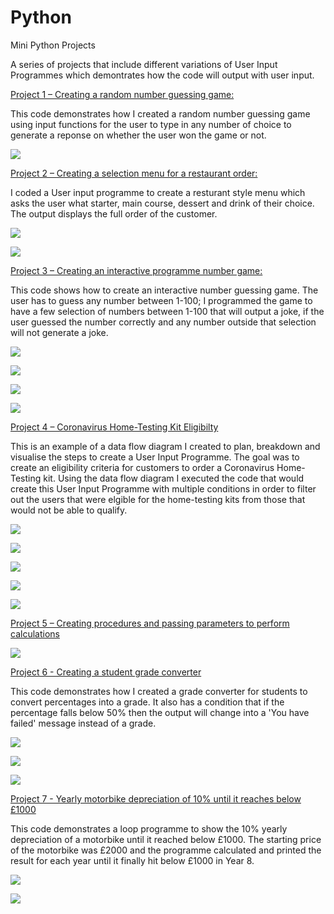 # Python


Mini Python Projects

A series of projects that include different variations of User Input Programmes which demontrates how the code will output with user input.

[Project 1 – Creating a random number guessing game:](https://gist.github.com/angongcelenica/693535b5cc9d2b51ffb3b7c6b8c6fadb) 

This code demonstrates how I created a random number guessing game using input functions for the user to type in any number of choice to generate a reponse on whether the user won the game or not.

![](/images/coderight2.jpg)

[Project 2 – Creating a selection menu for a restaurant order:](https://gist.github.com/angongcelenica/c80a53c2391ab99ab1996e8b6ec8db5b)

I coded a User input programme to create a resturant style menu which asks the user what starter, main course, dessert and drink of their choice. The output displays the full order of the customer.

![](/images/restcode.png)

![](/images/restoutcome.png)

[Project 3 – Creating an interactive programme number game:](https://gist.github.com/angongcelenica/8ea1e8c3e92dd17b71bc960d8c2d3d0e) 

This code shows how to create an interactive number guessing game. The user has to guess any number between 1-100; I programmed the game to have a few selection of numbers between 1-100 that will output a joke, if the user guessed the number correctly and any number outside that selection will not generate a joke.

![](/images/codenum.png)

![](/images/joke%204.png)

![](/images/joke10.png)

![](/images/joke6.png)

[Project 4 – Coronavirus Home-Testing Kit Eligibilty](https://gist.github.com/angongcelenica/16935023c169e94ff061220cd3b6d9e9) 

This is an example of a data flow diagram I created to plan, breakdown and visualise the steps to create a User Input Programme. The goal was to create an eligibility criteria for customers to order a Coronavirus Home-Testing kit. Using the data flow diagram I executed the code that would create this User Input Programme with multiple conditions in order to filter out the users that were elgible for the home-testing kits from those that would not be able to qualify.

![](/images/covidpic.png)

![](/images/dfdcode.png) 

![](images/covidworkno.png)

![](images/covidyes.png)

![](images/covworkyes.png)

[Project 5 – Creating procedures and passing parameters to perform calculations](https://gist.github.com/angongcelenica/d67ee1ab5db278d64f08f1d892f00856)

![](/images/operators.png)

[Project 6 - Creating a student grade converter](https://gist.github.com/angongcelenica/03a097d42832bca3902beb7488777bb3)

This code demonstrates how I created a grade converter for students to convert percentages into a grade. It also has a condition that if the percentage falls below 50% then the output will change into a 'You have failed' message instead of a grade.

![](/images/gradecode.png)

![](/images/gradepass.png)

![](/images/gradefail.png)

[Project 7 - Yearly motorbike depreciation of 10% until it reaches below £1000](https://gist.github.com/angongcelenica/a49161146cfd4b880d26a99afa1fe4e7)

This code demonstrates a loop programme to show the 10% yearly depreciation of a motorbike until it reached below £1000. The starting price of the motorbike was £2000 and the programme calculated and printed the result for each year until it finally hit below £1000 in Year 8.

![](/images/bikecode.png)

![](/images/bikedep.png)

